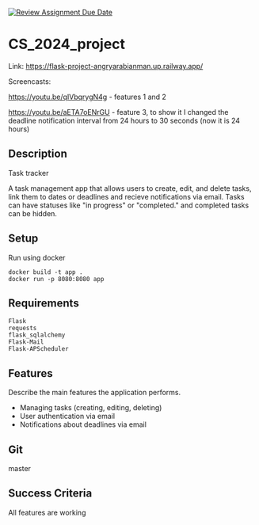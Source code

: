 [![Review Assignment Due Date](https://classroom.github.com/assets/deadline-readme-button-22041afd0340ce965d47ae6ef1cefeee28c7c493a6346c4f15d667ab976d596c.svg)](https://classroom.github.com/a/A0dLY9j1)
# CS_2024_project

Link: https://flask-project-angryarabianman.up.railway.app/


Screencasts:

https://youtu.be/qIVbqrygN4g - features 1 and 2

https://youtu.be/aETA7oENrGU - feature 3, to show it I changed the deadline notification interval from 24 hours to 30 seconds (now it is 24 hours)

## Description

Task tracker

A task management app that allows users to create, edit, and delete tasks, link them to dates or deadlines and recieve notifications via email. Tasks can have statuses like "in progress" or "completed." and completed tasks can be hidden.


## Setup

Run using docker


```
docker build -t app .
docker run -p 8080:8080 app
```

## Requirements
```
Flask
requests
flask_sqlalchemy
Flask-Mail
Flask-APScheduler
```
## Features

Describe the main features the application performs.

* Managing tasks (creating, editing, deleting)
* User authentication via email
* Notifications about deadlines via email

## Git

master

## Success Criteria

All features are working

